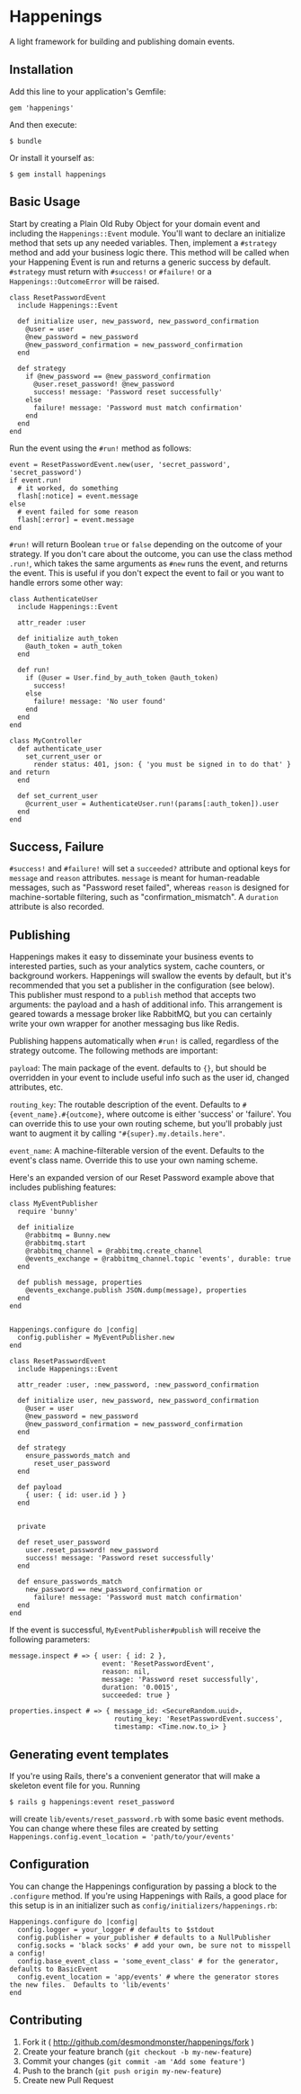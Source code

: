 # Happenings

A light framework for building and publishing domain events.

## Installation

Add this line to your application's Gemfile:

    gem 'happenings'

And then execute:

    $ bundle

Or install it yourself as:

    $ gem install happenings

## Basic Usage

Start by creating a Plain Old Ruby Object for your domain event and including the `Happenings::Event` module.
You'll want to declare an initialize method that sets up any needed variables.  Then, implement
a `#strategy` method and add your business logic there.  This method will be called when your
Happening Event is run and returns a generic success by default.  `#strategy` must return with
`#success!` or `#failure!` or a `Happenings::OutcomeError` will be raised.

```
class ResetPasswordEvent
  include Happenings::Event

  def initialize user, new_password, new_password_confirmation
    @user = user
    @new_password = new_password
    @new_password_confirmation = new_password_confirmation
  end

  def strategy
    if @new_password == @new_password_confirmation
      @user.reset_password! @new_password
      success! message: 'Password reset successfully'
    else
      failure! message: 'Password must match confirmation'
    end
  end
end
```

Run the event using the `#run!` method as follows:

```
event = ResetPasswordEvent.new(user, 'secret_password', 'secret_password')
if event.run!
  # it worked, do something
  flash[:notice] = event.message
else
  # event failed for some reason
  flash[:error] = event.message
end
```

`#run!` will return Boolean `true` or `false` depending on the outcome of your strategy.  If you don't care about the outcome, you can use
the class method `.run!`, which takes the same arguments as `#new` runs the event, and returns the event.  This is useful if you don't expect
the event to fail or you want to handle errors some other way:

```
class AuthenticateUser
  include Happenings::Event

  attr_reader :user

  def initialize auth_token
    @auth_token = auth_token
  end

  def run!
    if (@user = User.find_by_auth_token @auth_token)
      success!
    else
      failure! message: 'No user found'
    end
  end
end

class MyController
  def authenticate_user
    set_current_user or
      render status: 401, json: { 'you must be signed in to do that' } and return
  end

  def set_current_user
    @current_user = AuthenticateUser.run!(params[:auth_token]).user
  end
end
```

## Success, Failure
`#success!` and `#failure!` will set a `succeeded?` attribute and optional keys for 
`message` and `reason` attributes.  `message` is meant for human-readable messages, 
such as "Password reset failed", whereas `reason` is designed for machine-sortable
filtering, such as "confirmation\_mismatch".  A `duration` attribute is also recorded.


## Publishing
Happenings makes it easy to disseminate your business events to interested parties, such as
your analytics system, cache counters, or background workers.  Happenings will swallow the
events by default, but it's recommended that you set a publisher in the configuration (see below).
This publisher must respond to a `publish` method that accepts two arguments: the 
payload and a hash of additional info.  This arrangement is geared towards a message broker like
RabbitMQ, but you can certainly write your own wrapper for another messaging bus like Redis.

Publishing happens automatically when `#run!` is called, regardless of the strategy outcome.  The following methods are important:

`payload`: The main package of the event.  defaults to `{}`, but should
be overridden in your event to include useful info such as the user id, changed attributes, etc.

`routing_key`: The routable description of the event.  Defaults to `#{event_name}.#{outcome}`, where outcome is either 'success' or 'failure'.
You can override this to use your own routing scheme, but you'll probably just want to augment it by
calling `"#{super}.my.details.here"`.

`event_name`: A machine-filterable version of the event.  Defaults to the event's class name.  Override
this to use your own naming scheme.

Here's an expanded version of our Reset Password example above that includes publishing features:

```
class MyEventPublisher
  require 'bunny'

  def initialize
    @rabbitmq = Bunny.new
    @rabbitmq.start
    @rabbitmq_channel = @rabbitmq.create_channel
    @events_exchange = @rabbitmq_channel.topic 'events', durable: true
  end

  def publish message, properties
    @events_exchange.publish JSON.dump(message), properties
  end
end


Happenings.configure do |config|
  config.publisher = MyEventPublisher.new
end

class ResetPasswordEvent
  include Happenings::Event

  attr_reader :user, :new_password, :new_password_confirmation

  def initialize user, new_password, new_password_confirmation
    @user = user
    @new_password = new_password
    @new_password_confirmation = new_password_confirmation
  end

  def strategy
    ensure_passwords_match and
      reset_user_password
  end

  def payload
    { user: { id: user.id } }
  end


  private

  def reset_user_password
    user.reset_password! new_password
    success! message: 'Password reset successfully'
  end

  def ensure_passwords_match
    new_password == new_password_confirmation or
      failure! message: 'Password must match confirmation'
  end
end
```

If the event is successful, `MyEventPublisher#publish` will receive the following parameters:
```
message.inspect # => { user: { id: 2 },
                       event: 'ResetPasswordEvent',
                       reason: nil,
                       message: 'Password reset successfully',
                       duration: '0.0015',
                       succeeded: true }

properties.inspect # => { message_id: <SecureRandom.uuid>,
                          routing_key: 'ResetPasswordEvent.success',
                          timestamp: <Time.now.to_i> }
```
## Generating event templates

If you're using Rails, there's a convenient generator that will make a skeleton event file for you. Running
```
$ rails g happenings:event reset_password
```
will create `lib/events/reset_password.rb` with some basic event methods.  You can change where these files
are created by setting `Happenings.config.event_location = 'path/to/your/events'`


## Configuration
You can change the Happenings configuration by passing a block to the `.configure` method.
If you're using Happenings with Rails, a good place for this setup is in an
initializer such as `config/initializers/happenings.rb`:

```
Happenings.configure do |config|
  config.logger = your_logger # defaults to $stdout
  config.publisher = your_publisher # defaults to a NullPublisher
  config.socks = 'black socks' # add your own, be sure not to misspell a config!
  config.base_event_class = 'some_event_class' # for the generator, defaults to BasicEvent
  config.event_location = 'app/events' # where the generator stores the new files.  Defaults to 'lib/events'
end
```

## Contributing

1. Fork it ( http://github.com/desmondmonster/happenings/fork )
2. Create your feature branch (`git checkout -b my-new-feature`)
3. Commit your changes (`git commit -am 'Add some feature'`)
4. Push to the branch (`git push origin my-new-feature`)
5. Create new Pull Request
